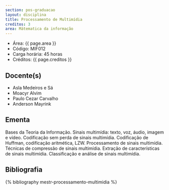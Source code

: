 ```yaml
---
section: pos-graduacao
layout: disciplina
title: Processamento de Multimídia
creditos: 3
area: Mátematica da informação
---
```


- Área: {{ page.area }}     
- Código: MIF012
- Carga horária: 45 horas
- Créditos: {{ page.creditos }}

## Docente(s) 

- Asla Medeiros e Sá
- Moacyr Alvim
- Paulo Cezar Carvalho
- Anderson Mayrink

## Ementa

Bases da Teoria da Informação. Sinais multimídia: texto, voz, áudio,
imagem e vídeo. Codificação sem perda de sinais multimídia.
Codificação de Huffman, codificação aritmética, LZW.  Processamento de
sinais multimídia. Técnicas de compressão de sinais
multimídia. Extração de características de sinais multimídia.
Classificação e análise de sinais multimídia.

## Bibliografia

{% bibliography mestr-processamento-multimidia %}


